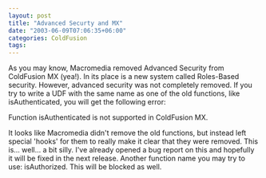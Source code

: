 ```yaml
---
layout: post
title: "Advanced Securty and MX"
date: "2003-06-09T07:06:35+06:00"
categories: ColdFusion 
tags: 
---
```


As you may know, Macromedia removed Advanced Security from ColdFusion MX (yea!). In its place is a new system called Roles-Based security. However, advanced security was not completely removed. If you try to write a UDF with the same name as one of the old functions, like isAuthenticated, you will get the following error:

Function isAuthenticated is not supported in ColdFusion MX.  

It looks like Macromedia didn't remove the old functions, but instead left special 'hooks' for them to really make it clear that they were removed. This is... well... a bit silly. I've already opened a bug report on this and hopefully it will be fixed in the next release. Another function name you may try to use: isAuthorized. This will be blocked as well.